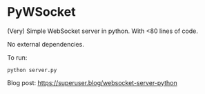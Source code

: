# PyWSocket
(Very) Simple WebSocket server in python. With <80 lines of code. 

No external dependencies. 

To run: 

```
python server.py
```

Blog post: https://superuser.blog/websocket-server-python
